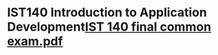 # IST140 Introduction to Application Development[IST 140 final common exam.pdf](https://github.com/sashaprovorova/IST-140-Introduction-to-Application-Development/files/9671964/IST.140.final.common.exam.pdf)
